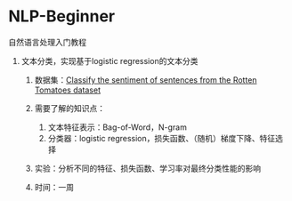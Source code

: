 # NLP-Beginner
自然语言处理入门教程



1. 文本分类，实现基于logistic regression的文本分类

   1. 数据集：[Classify the sentiment of sentences from the Rotten Tomatoes dataset](https://www.kaggle.com/c/sentiment-analysis-on-movie-reviews)

   2. 需要了解的知识点：

      1. 文本特征表示：Bag-of-Word，N-gram
      2. 分类器：logistic regression，损失函数、（随机）梯度下降、特征选择

   3. 实验：分析不同的特征、损失函数、学习率对最终分类性能的影响

   4. 时间：一周

      ​